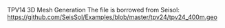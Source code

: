 TPV14 3D Mesh Generation
The file is borrowed from Seisol: https://github.com/SeisSol/Examples/blob/master/tpv24/tpv24_400m.geo